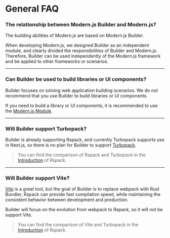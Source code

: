 # General FAQ

### The relationship between Modern.js Builder and Modern.js?

The building abilities of Modern.js are based on Modern.js Builder.

When developing Modern.js, we designed Builder as an independent module, and clearly divided the responsibilities of Builder and Modern.js. Therefore, Builder can be used independently of the Modern.js framework and be applied to other frameworks or scenarios.

---

### Can Builder be used to build libraries or UI components?

Builder focuses on solving web application building scenarios. We do not recommend that you use Builder to build libraries or UI components.

If you need to build a library or UI components, it is recommended to use the [Modern.js Module](https://modernjs.dev/module-tools/en).

---

### Will Builder support Turbopack?

Builder is already supporting Rspack, and currently Turbopack supports use in Next.js, so there is no plan for Builder to support [Turbopack](https://turbo.build/pack).

> You can find the comparison of Rspack and Turbopack in the [Introduction](https://www.rspack.dev/guide/introduction.html) of Rspack.

---

### Will Builder support Vite?

[Vite](https://vitejs.dev/) is a great tool, but the goal of Builder is to replace webpack with Rust Bundler, Rspack can provide fast compilation speed, while maintaining the consistent behavior between development and production.

Builder will focus on the evolution from webpack to Rspack, so it will not be support Vite.

> You can find the comparison of Vite and Turbopack in the [Introduction](https://www.rspack.dev/guide/introduction.html) of Rspack.

